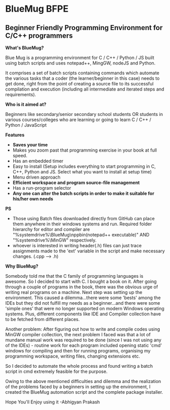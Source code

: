 # BlueMug BFPE
## Beginner Friendly Programming Environment for C/C++ programmers 

**What's BlueMug?**

Blue Mug is a programming environment for C / C++ / Python / JS built using batch scripts and uses notepad++, MingGW, nodeJS and Python.

It comprises a set of batch scripts containing commands which automate 
the various tasks that a coder (the learner/beginner in this case) 
needs to get done, right from the point of creating a source file 
to its successful compilation and execution (including all intermediate and 
iterated steps and requirements).

**Who is it aimed at?**

Beginners like secondary/senior secondary school students OR students in various 
courses/colleges who are learning or going to learn C / C++ / Python / JavaScript 

**Features**

* **Saves your time**
* Makes you zoom past that programming exercise in your book at full speed.
* Has an embedded timer
* Easy to install (Setup includes everything to start programming in C, C++, Python and JS. Select what you want to install at setup time)
* Menu driven approach
* **Efficient workspace and program source-file management**
* Has a run-program selector
* **Any one can alter the batch scripts in order to make it suitable for his/her own needs**

**PS**

* Those using Batch files downloaded directly from GitHub can place them anywhere in their windows systems
and run. Required folder hierarchy for editor and compiler are "%systemdrive%\BlueMug\nppbin\(notepad++ executable)"  AND "%systemdrive%\MinGW" respectively.
* whoever is interested in writing header(.h) files can just trace assignments made to the 'ext' variable in the script 
and make necessary changes. (.cpp --> .h)

**Why BlueMug?**

Somebody told me that the C family of programming languages is awesome. So I decided to 
start with C. I bought a book on it. After going through a couple of programs in the book, 
there was the obvious urge of writing real programs on a machine. Next step was setting up the environment.
This caused a dilemma...there were some 'bests' among the IDEs but 
they did not fulfill my needs as a beginner...and there were some 'simple ones' that were no longer supported 
on modern Windows operating systems. Plus, different components like IDE and Compiler collection have to be fetched from different places.

Another problem: After figuring out how to write and compile codes using MinGW compiler collection, the next problem 
I faced was that a lot of mundane manual work was required to be done (since I was not using 
any of the IDEs) - routine work for each program included opening static 'cmd' windows for compiling and then for running programs, organising my programming workspace, 
writing files, changing extensions etc. 

So I decided to automate the whole process and found writing a batch script in cmd extremely feasible for the purpose. 

Owing to the above mentioned difficulties and dilemma and the realization of the problems faced by a beginners in setting up the environment, 
I created the BlueMug automation script and the complete package installer.

Hope You'll Enjoy using it
-Abhigyan Prakash 




